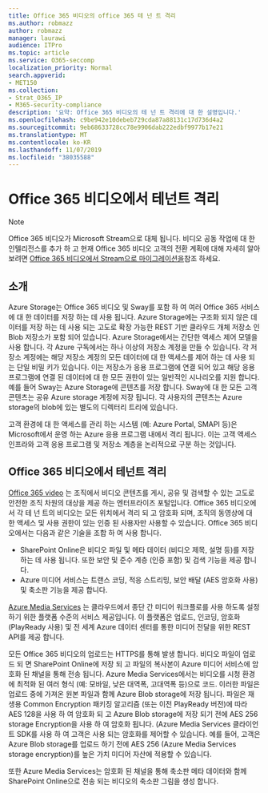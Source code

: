 ```yaml
---
title: Office 365 비디오의 office 365 테 넌 트 격리
ms.author: robmazz
author: robmazz
manager: laurawi
audience: ITPro
ms.topic: article
ms.service: O365-seccomp
localization_priority: Normal
search.appverid:
- MET150
ms.collection:
- Strat_O365_IP
- M365-security-compliance
description: '요약: Office 365 비디오의 테 넌 트 격리에 대 한 설명입니다.'
ms.openlocfilehash: c9be942e10debeb729cda87a88131c17d736d4a2
ms.sourcegitcommit: 9eb68633728cc78e9906dab222edbf9977b17e21
ms.translationtype: MT
ms.contentlocale: ko-KR
ms.lasthandoff: 11/07/2019
ms.locfileid: "38035588"
---
```

# <a name="tenant-isolation-in-office-365-video"></a>Office 365 비디오에서 테넌트 격리

> [!NOTE]
> Office 365 비디오가 Microsoft Stream으로 대체 됩니다. 비디오 공동 작업에 대 한 인텔리전스를 추가 하 고 현재 Office 365 비디오 고객의 전환 계획에 대해 자세히 알아보려면 [Office 365 비디오에서 Stream으로 마이그레이션을](https://docs.microsoft.com/stream/)참조 하세요.

## <a name="introduction"></a>소개

Azure Storage는 Office 365 비디오 및 Sway를 포함 하 여 여러 Office 365 서비스에 대 한 데이터를 저장 하는 데 사용 됩니다. Azure Storage에는 구조화 되지 않은 데이터를 저장 하는 데 사용 되는 고도로 확장 가능한 REST 기반 클라우드 개체 저장소 인 Blob 저장소가 포함 되어 있습니다. Azure Storage에서는 간단한 액세스 제어 모델을 사용 합니다. 각 Azure 구독에서는 하나 이상의 저장소 계정을 만들 수 있습니다. 각 저장소 계정에는 해당 저장소 계정의 모든 데이터에 대 한 액세스를 제어 하는 데 사용 되는 단일 비밀 키가 있습니다. 이는 저장소가 응용 프로그램에 연결 되어 있고 해당 응용 프로그램에 연결 된 데이터에 대 한 모든 권한이 있는 일반적인 시나리오를 지원 합니다. 예를 들어 Sway는 Azure Storage에 콘텐츠를 저장 합니다. Sway에 대 한 모든 고객 콘텐츠는 공유 Azure storage 계정에 저장 됩니다. 각 사용자의 콘텐츠는 Azure storage의 blob에 있는 별도의 디렉터리 트리에 있습니다.

고객 환경에 대 한 액세스를 관리 하는 시스템 (예: Azure Portal, SMAPI 등)은 Microsoft에서 운영 하는 Azure 응용 프로그램 내에서 격리 됩니다. 이는 고객 액세스 인프라와 고객 응용 프로그램 및 저장소 계층을 논리적으로 구분 하는 것입니다.

## <a name="tenant-isolation-in-office-365-video"></a>Office 365 비디오에서 테넌트 격리

[Office 365 video](https://support.office.com/article/Meet-Office-365-Video-ca1cc1a9-a615-46e1-b6a3-40dbd99939a6) 는 조직에서 비디오 콘텐츠를 게시, 공유 및 검색할 수 있는 고도로 안전한 조직 차원의 대상을 제공 하는 엔터프라이즈 포털입니다. Office 365 비디오에서 각 테 넌 트의 비디오는 모든 위치에서 격리 되 고 암호화 되며, 조직의 동영상에 대 한 액세스 및 사용 권한이 있는 인증 된 사용자만 사용할 수 있습니다. Office 365 비디오에서는 다음과 같은 기술을 조합 하 여 사용 합니다.

- SharePoint Online은 비디오 파일 및 메타 데이터 (비디오 제목, 설명 등)를 저장 하는 데 사용 됩니다. 또한 보안 및 준수 계층 (인증 포함) 및 검색 기능을 제공 합니다.
- Azure 미디어 서비스는 트랜스 코딩, 적응 스트리밍, 보안 배달 (AES 암호화 사용) 및 축소판 기능을 제공 합니다.

[Azure Media Services](https://azure.microsoft.com/services/media-services/) 는 클라우드에서 종단 간 미디어 워크플로를 사용 하도록 설정 하기 위한 플랫폼 수준의 서비스 제공입니다. 이 플랫폼은 업로드, 인코딩, 암호화 (PlayReady 사용) 및 전 세계 Azure 데이터 센터를 통한 미디어 전달을 위한 REST API를 제공 합니다.

모든 Office 365 비디오의 업로드는 HTTPS를 통해 발생 합니다. 비디오 파일이 업로드 되 면 SharePoint Online에 저장 되 고 파일의 복사본이 Azure 미디어 서비스에 암호화 된 채널을 통해 전송 됩니다. Azure Media Services에서는 비디오를 시청 환경에 최적화 된 여러 형식 (예: 모바일, 낮은 대역폭, 고대역폭 등)으로 코드. 이러한 파일은 업로드 중에 가져온 원본 파일과 함께 Azure Blob storage에 저장 됩니다. 파일은 재생용 Common Encryption 패키징 알고리즘 (또는 이전 PlayReady 버전)에 따라 AES 128을 사용 하 여 암호화 되 고 Azure Blob storage에 저장 되기 전에 AES 256 storage Encryption을 사용 하 여 암호화 됩니다. (Azure Media Services 클라이언트 SDK를 사용 하 여 고객은 사용 되는 암호화를 제어할 수 있습니다. 예를 들어, 고객은 Azure Blob storage를 업로드 하기 전에 AES 256 (Azure Media Services storage encryption)를 높은 가치 미디어 자산에 적용할 수 있습니다.

또한 Azure Media Services는 암호화 된 채널을 통해 축소판 메타 데이터와 함께 SharePoint Online으로 전송 되는 비디오의 축소판 그림을 생성 합니다.

